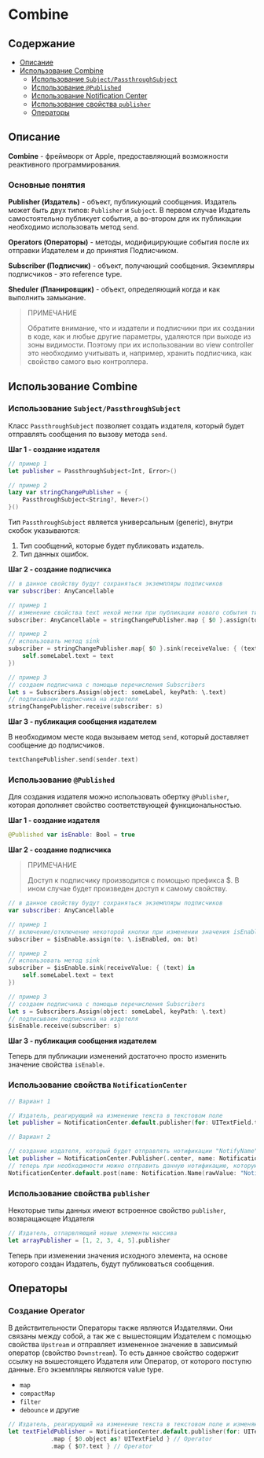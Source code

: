 # Combine

## Содержание
- [Описание]()
- [Использование Combine]()
	- [Использование `Subject/PassthroughSubject`]()
	- [Использование `@Published`]()
	- [Использование Notification Center]()
	- [Использование свойства `publisher`]()
	- [Операторы]()

## Описание

__Combine__ - фреймворк от Apple, предоставляющий возможности реактивного программирования.

### Основные понятия  

__Publisher (Издатель)__ - объект, публикующий сообщения. Издатель может быть двух типов: `Publisher` и `Subject`. В первом случае Издатель самостоятельно публикует события, а во-втором для их публикации необходимо использовать метод `send`. 

__Operators (Операторы)__ - методы, модифицирующие события после их отправки Издателем и до принятия Подписчиком.

__Subscriber (Подписчик)__ - объект, получающий сообщения. Экземпляры подписчиков - это reference type.

__Sheduler (Планировщик)__ - объект, определяющий когда и как выполнить замыкание.

> ПРИМЕЧАНИЕ
>
> Обратите внимание, что и издатели и подписчики при их создании в коде, как и любые другие параметры, удаляются при выходе из зоны видимости. Поэтому при их использовании во view controller это необходимо учитывать и, например, хранить подписчика, как свойство самого вью контроллера.

## Использование Combine

### Использование `Subject/PassthroughSubject`

Класс `PassthroughSubject` позволяет создать издателя, который будет отправлять сообщения по вызову метода `send`.

**Шаг 1 - создание издателя**

```swift
// пример 1
let publisher = PassthroughSubject<Int, Error>()

// пример 2
lazy var stringChangePublisher = {
    PassthroughSubject<String?, Never>()
}()
```

Тип `PassthroughSubject` является универсальным (generic), внутри скобок указываются:

1. Тип сообщений, которые будет публиковать издатель.
2. Тип данных ошибок.


**Шаг 2 - создание подписчика**

```swift
// в данное свойству будут сохраняться экземпляры подписчиков
var subscriber: AnyCancellable

// пример 1
// изменение свойства text некой метки при публикации нового события типа String
subscriber: AnyCancellable = stringChangePublisher.map { $0 }.assign(to: \.text, on: someLabel)

// пример 2
// использовать метод sink
subscriber = stringChangePublisher.map{ $0 }.sink(receiveValue: { (text) in
    self.someLabel.text = text
})

// пример 3
// создаем подписчика с помощью перечисления Subscribers
let s = Subscribers.Assign(object: someLabel, keyPath: \.text)
// подписываем подписчика на издетеля
stringChangePublisher.receive(subscriber: s)
```

**Шаг 3 - публикация сообщения издателем**

В необходимом месте кода вызываем метод `send`, который доставляет сообщение до подписчиков.

```swift
textChangePublisher.send(sender.text)
```

### Использование `@Published`

Для создания издателя можно использовать обертку `@Publisher`, которая дополняет свойство соответствующей функциональностью.

**Шаг 1 - создание издателя**

```swift
@Published var isEnable: Bool = true
```

**Шаг 2 - создание подписчика**

> ПРИМЕЧАНИЕ
> 
> Доступ к подписчику производится с помощью префикса $. В ином случае будет произведен доступ к самому свойству.

```swift
// в данное свойству будут сохраняться экземпляры подписчиков
var subscriber: AnyCancellable

// пример 1
// включение/отключение некоторой кнопки при изменении значения isEnable
subscriber = $isEnable.assign(to: \.isEnabled, on: bt)

// пример 2
// использовать метод sink
subscriber = $isEnable.sink(receiveValue: { (text) in
    self.someLabel.text = text
})

// пример 3
// создаем подписчика с помощью перечисления Subscribers
let s = Subscribers.Assign(object: someLabel, keyPath: \.text)
// подписываем подписчика на издетеля
$isEnable.receive(subscriber: s)
```

**Шаг 3 - публикация сообщения издателем**

Теперь для публикации изменений достаточно просто изменить значение свойства `isEnable`.

### Использование свойства `NotificationCenter`

```swift
// Вариант 1

// Издатель, реагирующий на изменение текста в текстовом поле
let publisher = NotificationCenter.default.publisher(for: UITextField.textDidChangeNotification, object: textField) 
```

```swift
// Вариант 2

// создание издателя, который будет отправлять нотификации "NotifyName"
let publisher = NotificationCenter.Publisher(.center, name: Notification.Name(rawValue: "NotifyName"), object: nil)
// теперь при необходимости можно отправить данную нотификацию, которую получат все подписанные на нее объекты
NotificationCenter.default.post(name: Notification.Name(rawValue: "NotifyName"), object: nil)
```

### Использование свойства `publisher`

Некоторые типы данных имеют встроенное свойство `publisher`, возвращающее Издателя

```swift
// Издатель, отпарвляющий новые элементы массива
let arrayPublisher = [1, 2, 3, 4, 5].publisher
```

Теперь при изменении значения исходного элемента, на основе которого создан Издатель, будут публиковаться сообщения.


## Операторы

### Создание Operator

В действительности Операторы также являются Издателями. Они связаны между собой, а так же с вышестоящим Издателем с помощью свойства `Upstream` и отправляет измененное значение в зависимый оператор (свойство `Downstream`). То есть данное свойство содержит ссылку на вышестоящего Издателя или Оператор, от которого поступю данные. Его экземпляры являются value type.

- `map`
- `compactMap`
- `filter`
- `debounce`
и другие

```swift
// Издатель, реагирующий на изменение текста в текстовом поле и изменяющий события с помощью двух Операторов
let textFieldPublisher = NotificationCenter.default.publisher(for: UITextField.textDidChangeNotification, object: textField) // Publisher
            .map { $0.object as? UITextField } // Operator
            .map { $0?.text } // Operator
```